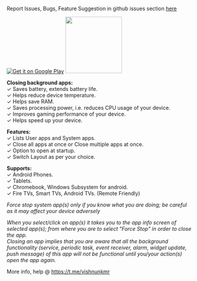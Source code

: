 Report Issues, Bugs, Feature Suggestion in github issues section [here](https://github.com/visnkmr/backgroundappslist/issues)

[![Get it on Google Play](https://play.google.com/intl/en_us/badges/images/badge_new.png)](https://play.google.com/store/apps/details?id=io.github.visnkmr.bapl) [<img src="https://images-na.ssl-images-amazon.com/images/G/01/mobile-apps/devportal2/res/images/amazon-appstore-badge-english-white.png" data-canonical-src="" alt-text="" width="153" />](https://www.amazon.com/gp/mas/dl/android?p=io.github.visnkmr.bapl)  
  
<!-- Transfer, Manage files on your android (Internal Storage, External Storage) using any web browser. -->
**Closing background apps:**  
✓ Saves battery, extends battery life.  
✓ Helps reduce device temperature.  
✓ Helps save RAM.  
✓ Saves processing power, i.e. reduces CPU usage of your device.  
✓ Improves gaming performance of your device.  
✓ Helps speed up your device.  
  
**Features:**  
✓ Lists User apps and System apps.  
✓ Close all apps at once or Close multiple apps at once.  
✓ Option to open at startup.  
✓ Switch Layout as per your choice.  
  
**Supports:**  
✓ Android Phones.  
✓ Tablets.  
✓ Chromebook, Windows Subsystem for android.  
✓ Fire TVs, Smart TVs, Android TVs. (Remote Friendly)  
  
*Force stop system app(s) only if you know what you are doing; be careful as it may affect your device adversely*  
  
*When you select/click on app(s) it takes you to the app info screen of selected app(s); from where you are to select "Force Stop" in order to close the app.  
Closing an app implies that you are aware that all the background functionality (service, periodic task, event receiver, alarm, widget update, push message) of this app will not be functional until you/your action(s) open the app again.*  
  
More info, help @ https://t.me/vishnunkmr  
